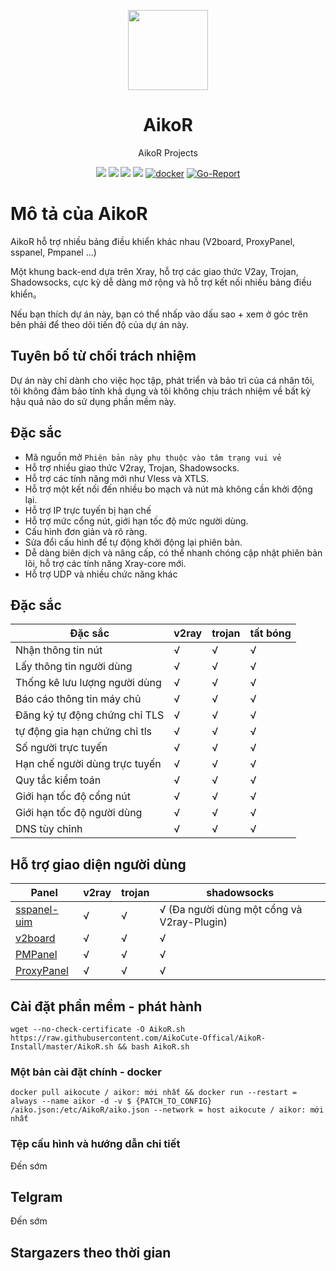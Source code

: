 <p align="center"><img src="https://avatars.githubusercontent.com/u/91626055?v=4" width="128" /></p>

<div align="center">

# AikoR
AikoR Projects

[![](https://img.shields.io/badge/Telegram-group-green?style=flat-square)](https://t.me/AikoXrayR)
[![](https://img.shields.io/badge/Telegram-channel-blue?style=flat-square)](https://t.me/AikoCute_Support)
[![](https://img.shields.io/github/downloads/AikoCute-Offical/AikoR/total.svg?style=flat-square)](https://github.com/AikoCute-Offical/AikoR/releases)
[![](https://img.shields.io/github/v/release/AikoCute-Offical/AikoR?style=flat-square)](https://github.com/AikoCute-Offical/AikoR/releases)
[![docker](https://img.shields.io/docker/v/aikocute/aikor?label=Docker%20image&sort=semver)](https://hub.docker.com/r/aikocute/aikor)
[![Go-Report](https://goreportcard.com/badge/github.com/AikoCute-Offical/AikoR?style=flat-square)](https://goreportcard.com/report/github.com/AikoCute-Offical/AikoR)
</div>

# Mô tả của AikoR
AikoR hỗ trợ nhiều bảng điều khiển khác nhau (V2board, ProxyPanel, sspanel, Pmpanel ...)

Một khung back-end dựa trên Xray, hỗ trợ các giao thức V2ay, Trojan, Shadowsocks, cực kỳ dễ dàng mở rộng và hỗ trợ kết nối nhiều bảng điều khiển。

Nếu bạn thích dự án này, bạn có thể nhấp vào dấu sao + xem ở góc trên bên phải để theo dõi tiến độ của dự án này.

## Tuyên bố từ chối trách nhiệm

Dự án này chỉ dành cho việc học tập, phát triển và bảo trì của cá nhân tôi, tôi không đảm bảo tính khả dụng và tôi không chịu trách nhiệm về bất kỳ hậu quả nào do sử dụng phần mềm này.

## Đặc sắc
* Mã nguồn mở `Phiên bản này phụ thuộc vào tâm trạng vui vẻ`
* Hỗ trợ nhiều giao thức V2ray, Trojan, Shadowsocks.
* Hỗ trợ các tính năng mới như Vless và XTLS.
* Hỗ trợ một kết nối đến nhiều bo mạch và nút mà không cần khởi động lại.
* Hỗ trợ IP trực tuyến bị hạn chế
* Hỗ trợ mức cổng nút, giới hạn tốc độ mức người dùng.
* Cấu hình đơn giản và rõ ràng.
* Sửa đổi cấu hình để tự động khởi động lại phiên bản.
* Dễ dàng biên dịch và nâng cấp, có thể nhanh chóng cập nhật phiên bản lõi, hỗ trợ các tính năng Xray-core mới.
* Hỗ trợ UDP và nhiều chức năng khác

## Đặc sắc

| Đặc sắc | v2ray | trojan | tất bóng |
| ------------------------------------------- | ----- | ------ | ----------- |
| Nhận thông tin nút | √ | √ | √ |
| Lấy thông tin người dùng | √ | √ | √ |
| Thống kê lưu lượng người dùng | √ | √ | √ |
| Báo cáo thông tin máy chủ | √ | √ | √ |
| Đăng ký tự động chứng chỉ TLS | √ | √ | √ |
| tự động gia hạn chứng chỉ tls | √ | √ | √ |
| Số người trực tuyến | √ | √ | √ |
| Hạn chế người dùng trực tuyến | √ | √ | √ |
| Quy tắc kiểm toán | √ | √ | √ |
| Giới hạn tốc độ cổng nút | √ | √ | √ |
| Giới hạn tốc độ người dùng | √ | √ | √ |
| DNS tùy chỉnh | √ | √ | √ |
## Hỗ trợ giao diện người dùng

| Panel                                                  | v2ray | trojan | shadowsocks                                 |
| ------------------------------------------------------ | ----- | ------ | ------------------------------------------- |
| [sspanel-uim](https://github.com/Anankke/SSPanel-Uim)  | √     | √      | √ (Đa người dùng một cổng và V2ray-Plugin) |
| [v2board](https://github.com/v2board/v2board)          | √     | √      | √                                           |
| [PMPanel](https://github.com/ByteInternetHK/PMPanel)   | √     | √      | √                                           |
| [ProxyPanel](https://github.com/ProxyPanel/ProxyPanel) | √     | √      | √   

## Cài đặt phần mềm - phát hành
``
wget --no-check-certificate -O AikoR.sh https://raw.githubusercontent.com/AikoCute-Offical/AikoR-Install/master/AikoR.sh && bash AikoR.sh
``
### Một bản cài đặt chính - docker
``
docker pull aikocute / aikor: mới nhất && docker run --restart = always --name aikor -d -v $ {PATCH_TO_CONFIG} /aiko.json:/etc/AikoR/aiko.json --network = host aikocute / aikor: mới nhất
``
### Tệp cấu hình và hướng dẫn chi tiết
Đến sớm
## Telgram

Đến sớm

## Stargazers theo thời gian